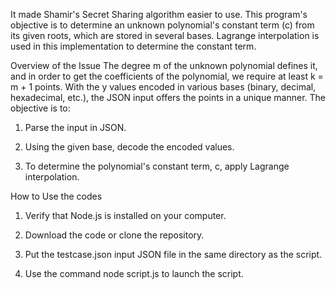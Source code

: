 It made Shamir's Secret Sharing algorithm easier to use. This program's objective is to determine an unknown polynomial's constant term (c) from its given roots, which are stored in several bases. Lagrange interpolation is used in this implementation to determine the constant term.


Overview of the Issue
The degree m of the unknown polynomial defines it, and in order to get the coefficients of the polynomial, we require at least k = m + 1 points. With the y values encoded in various bases (binary, decimal, hexadecimal, etc.), the JSON input offers the points in a unique manner. The objective is to:

1. Parse the input in JSON.

2. Using the given base, decode the encoded values.

3. To determine the polynomial's constant term, c, apply Lagrange interpolation.

How to Use the codes
1. Verify that Node.js is installed on your computer.


2. Download the code or clone the repository.

3. Put the testcase.json input JSON file in the same directory as the script.

4. Use the command node script.js to launch the script.
